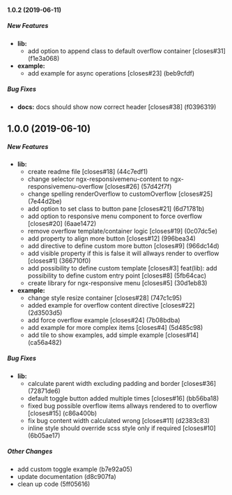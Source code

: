 #### 1.0.2 (2019-06-11)

##### New Features

* **lib:**
  *  add option to append class to default overflow container [closes#31] (f1e3a068)
* **example:**
  *  add example for async operations [closes#23] (beb9cfdf)

##### Bug Fixes

* **docs:**  docs should show now correct header [closes#38] (f0396319)


## 1.0.0 (2019-06-10)

##### New Features

* **lib:**
  *  create readme file [closes#18] (44c7edf1)
  *  change selector ngx-responsivemenu-content to ngx-responsivemenu-overflow [closes#26] (57d42f7f)
  *  change spelling renderOverflow to customOverflow [closes#25] (7e44d2be)
  *  add option to set class to button pane [closes#21] (6d71781b)
  *  add option to responsive menu component to force overflow [closes#20] (6aae1472)
  *  remove overflow template/container logic [closes#19] (0c07dc5e)
  *  add property to align more button [closes#12] (996bea34)
  *  add directive to define custom more button [closes#9] (966dc14d)
  *  add visible property if this is false it will allways render to overflow [closes#1] (366710f0)
  *  add possibility to define custom template [closes#3] feat(lib): add possibility to define custom entry point [closes#8] (5fb64cac)
  *  create library for ngx-responsive menu [closes#5] (30d1eb83)
* **example:**
  *  change style resize container [closes#28] (747c1c95)
  *  added example for overflow content directive [closes#22] (2d3503d5)
  *  add force overflow example [closes#24] (7b08bdba)
  *  add example for more complex items [closes#4] (5d485c98)
  *  add tile to show examples, add simple example [closes#14] (ca56a482)

##### Bug Fixes

* **lib:**
  *  calculate parent width excluding padding and border [closes#36] (72871de6)
  *  default toggle button added multiple times [closes#16] (bb56ba18)
  *  fixed bug possible overflow items allways rendered to to overflow [closes#15] (c86a400b)
  *  fix bug content width calculated wrong [closes#11] (d2383c83)
  *  inline style should override scss style only if required [closes#10] (6b05ae17)

##### Other Changes

*  add custom toggle example (b7e92a05)
*  update documentation (d8c907fa)
*  clean up code (5ff05616)

